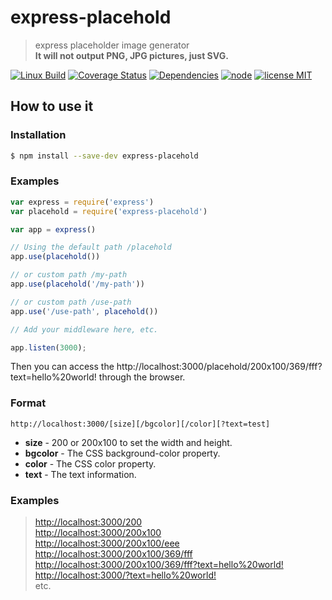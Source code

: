 # express-placehold

> express placeholder image generator  
> **It will not output PNG, JPG pictures, just SVG.**

[![Linux Build][travis-image]][travis-url]
[![Coverage Status][coveralls-image]][coveralls-url]
[![Dependencies][dependencies-image]][dependencies-url]
[![node][node-image]][node-url]
[![license MIT][license-image]][license-url]


## How to use it

### Installation

``` sh
$ npm install --save-dev express-placehold
```

### Examples

``` js
var express = require('express')
var placehold = require('express-placehold')

var app = express()

// Using the default path /placehold
app.use(placehold())

// or custom path /my-path
app.use(placehold('/my-path'))

// or custom path /use-path
app.use('/use-path', placehold())

// Add your middleware here, etc.

app.listen(3000);
```

Then you can access the http://localhost:3000/placehold/200x100/369/fff?text=hello%20world! through the browser.


### Format

```
http://localhost:3000/[size][/bgcolor][/color][?text=test]
```

* **size** - 200 or 200x100 to set the width and height.
* **bgcolor** - The CSS background-color property.
* **color** - The CSS color property.
* **text** - The text information.


### Examples

> <http://localhost:3000/200>  
> <http://localhost:3000/200x100>  
> <http://localhost:3000/200x100/eee>  
> <http://localhost:3000/200x100/369/fff>  
> <http://localhost:3000/200x100/369/fff?text=hello%20world!>  
> <http://localhost:3000/?text=hello%20world!>  
> etc.


[travis-url]: https://travis-ci.org/52cik/express-placehold
[travis-image]: https://img.shields.io/travis/52cik/express-placehold/master.svg?label=linux

[coveralls-url]: https://coveralls.io/github/52cik/express-placehold?branch=master
[coveralls-image]: https://coveralls.io/repos/52cik/express-placehold/badge.svg?branch=master&service=github

[license-url]: https://opensource.org/licenses/MIT
[license-image]: https://img.shields.io/badge/license-MIT-blue.svg

[dependencies-url]: https://david-dm.org/52cik/express-placehold
[dependencies-image]: https://img.shields.io/david/52cik/express-placehold.svg?style=flat

[node-url]: https://nodejs.org
[node-image]: https://img.shields.io/badge/node-%3E%3D%200.10.0-brightgreen.svg
